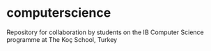 computerscience
===============

Repository for collaboration by students on the IB Computer Science programme at The Koç School, Turkey
